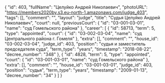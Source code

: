 {
    "id": 403,
    "fullName": "Целуйко Андрей Николаевич",
    "photoURL": "https://members2020by.s3.eu-north-1.amazonaws.com/judge_403",
    "tags": [],
    "comment": "",
    "layout": "judge",
    "title": "Судья Целуйко Андрей Николаевич",
    "court": null,
    "previousCourt": {
        "id": "03-001-03-01",
        "name": "суд Гомельского района"
    },
    "career": [
        {
            "id": 58713,
            "term": 5,
            "type": "appointed",
            "court": {
                "id": "03-002-03-04",
                "name": "суд Центрального района г. Гомеля"
            },
            "extra": [],
            "comment": "",
            "house_id": "03-002-03-04",
            "judge_id": 403,
            "position": "судья и заместитель председателя суда",
            "term_type": "years",
            "timestamp": "2018-08-22",
            "decree_number": "348"
        },
        {
            "id": 4828,
            "term": 5,
            "type": "appointed",
            "court": {
                "id": "03-001-03-01",
                "name": "суд Гомельского района"
            },
            "extra": [],
            "comment": "",
            "house_id": "03-001-03-01",
            "judge_id": 403,
            "position": "судья",
            "term_type": "years",
            "timestamp": "2009-01-13",
            "decree_number": "34"
        }
    ]
}